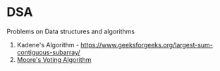# DSA
Problems on Data structures and algorithms<br>

1. Kadene's Algorithm - https://www.geeksforgeeks.org/largest-sum-contiguous-subarray/
2. [Moore's Voting Algorithm](https://github.com/rahulp3/DSA/blob/main/AwesomeAlgorithms/2.%20Moore%20Voting%20Algorithm.md)

